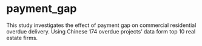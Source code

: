 # payment_gap
This study investigates the effect of payment gap on commercial residential overdue delivery. Using Chinese 174 overdue projects’ data form top 10 real estate firms.
